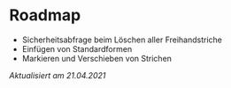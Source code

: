 # Roadmap
- Sicherheitsabfrage beim Löschen aller Freihandstriche
- Einfügen von Standardformen
- Markieren und Verschieben von Strichen

*Aktualisiert am 21.04.2021*
